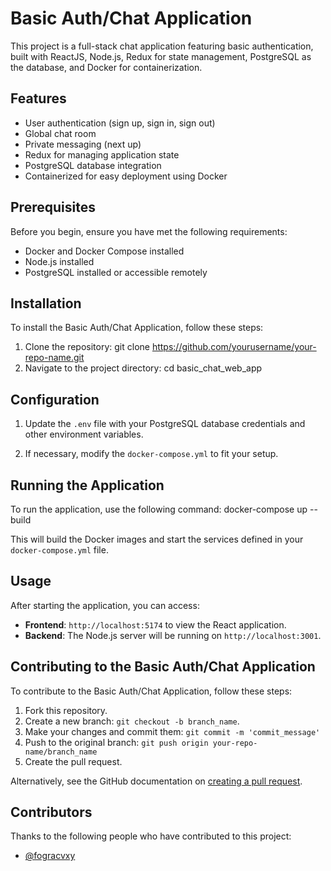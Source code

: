 # Basic Auth/Chat Application

This project is a full-stack chat application featuring basic authentication, built with ReactJS, Node.js, Redux for state management, PostgreSQL as the database, and Docker for containerization.

## Features

- User authentication (sign up, sign in, sign out)
- Global chat room
- Private messaging (next up)
- Redux for managing application state
- PostgreSQL database integration
- Containerized for easy deployment using Docker

## Prerequisites

Before you begin, ensure you have met the following requirements:
- Docker and Docker Compose installed
- Node.js installed
- PostgreSQL installed or accessible remotely

## Installation

To install the Basic Auth/Chat Application, follow these steps:

1. Clone the repository:
git clone https://github.com/yourusername/your-repo-name.git
2. Navigate to the project directory:
cd basic_chat_web_app
## Configuration

1. Update the `.env` file with your PostgreSQL database credentials and other environment variables.

2. If necessary, modify the `docker-compose.yml` to fit your setup.

## Running the Application

To run the application, use the following command:
docker-compose up --build


This will build the Docker images and start the services defined in your `docker-compose.yml` file.

## Usage

After starting the application, you can access:

- **Frontend**: `http://localhost:5174` to view the React application.
- **Backend**: The Node.js server will be running on `http://localhost:3001`.

## Contributing to the Basic Auth/Chat Application

To contribute to the Basic Auth/Chat Application, follow these steps:

1. Fork this repository.
2. Create a new branch: `git checkout -b branch_name`.
3. Make your changes and commit them: `git commit -m 'commit_message'`
4. Push to the original branch: `git push origin your-repo-name/branch_name`
5. Create the pull request.

Alternatively, see the GitHub documentation on [creating a pull request](https://docs.github.com/en/github/collaborating-with-issues-and-pull-requests/creating-a-pull-request).

## Contributors

Thanks to the following people who have contributed to this project:

- [@fogracvxy](https://github.com/fogracvxy)




